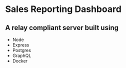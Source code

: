 # Sales Reporting Dashboard

## A relay compliant server built using
- Node
- Express
- Postgres
- GraphQL
- Docker